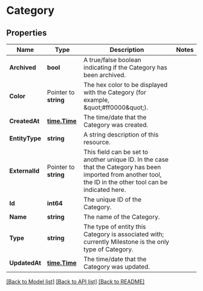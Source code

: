 # Category

## Properties

Name | Type | Description | Notes
------------ | ------------- | ------------- | -------------
**Archived** | **bool** | A true/false boolean indicating if the Category has been archived. | 
**Color** | Pointer to **string** | The hex color to be displayed with the Category (for example, \&quot;#ff0000\&quot;). | 
**CreatedAt** | [**time.Time**](time.Time.md) | The time/date that the Category was created. | 
**EntityType** | **string** | A string description of this resource. | 
**ExternalId** | Pointer to **string** | This field can be set to another unique ID. In the case that the Category has been imported from another tool, the ID in the other tool can be indicated here. | 
**Id** | **int64** | The unique ID of the Category. | 
**Name** | **string** | The name of the Category. | 
**Type** | **string** | The type of entity this Category is associated with; currently Milestone is the only type of Category. | 
**UpdatedAt** | [**time.Time**](time.Time.md) | The time/date that the Category was updated. | 

[[Back to Model list]](../README.md#documentation-for-models) [[Back to API list]](../README.md#documentation-for-api-endpoints) [[Back to README]](../README.md)



